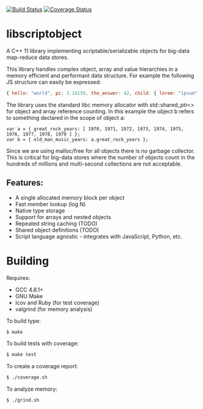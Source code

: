 [![Build Status](https://travis-ci.org/RipcordSoftware/libscriptobject.svg?branch=master)](https://travis-ci.org/RipcordSoftware/libscriptobject)
[![Coverage Status](https://coveralls.io/repos/RipcordSoftware/libscriptobject/badge.svg)](https://coveralls.io/r/RipcordSoftware/libscriptobject)

# libscriptobject
A C++ 11 library implementing scriptable/serializable objects for big-data map-reduce data stores.

This library handles complex object, array and value hierarchies in a memory efficient and performant
data structure. For example the following JS structure can easily be expressed:

```js
{ hello: "world", pi: 3.14159, the_answer: 42, child: { lorem: "ipsum" }, bored: true }
```

The library uses the standard libc memory allocator with std::shared_ptr<> for object and array reference counting.
In this example the object b refers to something declared in the scope of object a:
```
var a = { great_rock_years: [ 1970, 1971, 1972, 1973, 1974, 1975, 1976, 1977, 1978, 1979 ] };
var b = { old_man_music_years: a.great_rock_years };
```

Since we are using malloc/free for all objects there is no garbage collector. This is critical for big-data
stores where the number of objects count in the hundreds of millions and multi-second collections are not
acceptable.

## Features:
* A single allocated memory block per object
* Fast member lookup (log N)
* Native type storage
* Support for arrays and nested objects
* Repeated string caching (TODO)
* Shared object definitions (TODO)
* Script language agnostic - integrates with JavaScript, Python, etc.

# Building
Requires:
* GCC 4.8.1+
* GNU Make
* lcov and Ruby (for test coverage)
* valgrind (for memory analysis)

To build type:
```bash
$ make
```

To build tests with coverage:
```bash
$ make test
```

To create a coverage report:
```bash
$ ./coverage.sh
```

To analyze memory:
```bash
$ ./grind.sh
```
